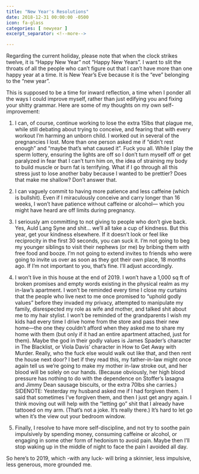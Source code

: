```yaml
---
title: "New Year's Resolutions"
date: 2018-12-31 00:00:00 -0500
icon: fa-glass
categories: [ newyear ]
excerpt_separator: <!--more-->

---
```

Regarding the current holiday, please note that when the clock strikes twelve, it is “Happy New Year” not “Happy New Years”.  I want to slit the throats of all the people who can’t figure out that I can’t have more than one happy year at a time. It is New Year’s Eve because it is the “eve” belonging to the “new year”. 
<!--more-->

This is supposed to be a time for inward reflection, a time when I ponder all the ways I could improve myself, rather than just edifying you and fixing your shitty grammar. Here are some of my thoughts on my own self-improvement:

1. I can, of course, continue working to lose the extra 15lbs that plague me, while still debating about trying to conceive, and fearing that with every workout I’m harming an unborn child.  I worked out in several of the pregnancies I lost.  More than one person asked me if “didn’t rest enough” and “maybe that’s what caused it”.  Fuck you all. While I play the sperm lottery, ensuring the lights are off so I don’t turn myself off or get paralyzed in fear that I can’t turn him on, the idea of straining my body to build muscle or burn fat is terrifying.  What if I go through all this stress just to lose another baby because I wanted to be prettier? Does that make me shallow? Don’t answer that.

1. I can vaguely commit to having more patience and less caffeine (which is bullshit). Even if I miraculously conceive and carry longer than 16 weeks, I won’t have patience without caffeine or alcohol— which you might have heard are off limits during pregnancy. 

1. I seriously am committing to not giving to people who don’t give back. Yes, Auld Lang Syne and shit… we’ll all take a cup of kindness.  But this year, get your kindness elsewhere. If it doesn’t look or feel like reciprocity in the first 30 seconds, you can suck it. I’m not going to beg my younger siblings to visit their nephews (or me) by bribing them with free food and booze.  I’m not going to extend invites to friends who were going to invite us over as soon as they got their own place, 18 months ago.  If I’m not important to you, that’s fine.  I’ll adjust accordingly.

1. I won’t live in this house at the end of 2019.  I won’t have a 1,000 sq ft of broken promises and empty words existing in the physical realm as my in-law’s apartment.  I won’t be reminded every time I close my curtains that the people who live next to me once promised to “uphold godly values” before they invaded my privacy, attempted to manipulate my family, disrespected my role as wife and mother, and talked shit about me to my hair stylist.  I won’t be reminded of the grandparents I wish my kids had every time I drive home from the store and pass their new home—the one they couldn’t afford when they asked me to share my home with them (but only if it had an entire apartment attached, just for them). Maybe the god in their godly values is James Spader’s character in The Blacklist, or Viola Davis’ character in How to Get Away with  Murder.  Really, who the fuck else would walk out like that, and then rent the house next door? I bet if they read this, my father-in-law might once again tell us we’re going to make my mother in-law stroke out, and her blood will be solely on our hands. (Because obviously, her high blood pressure has nothing to do with the dependence on Stoffer’s lasagna and Jimmy Dean sausage biscuits, or the extra 70lbs she carries.) SIDENOTE: Yesterday my husband asked me if I had forgiven them.  I said that sometimes I’ve forgiven them, and then I just get angry again. I think moving out will help with the “letting go” shit that I already have tattooed on my arm. (That’s not a joke. It’s really there.) It’s hard to let go when it’s the view out your bedroom window.

1. Finally, I resolve to have more self-discipline, and not try to soothe pain impulsively by spending money, consuming caffeine or alcohol, or engaging in some other form of hedonism to avoid pain.  Maybe then I’ll stop waking up in the middle of night to face the pain I avoided all day. 

So here’s to 2019, which -with any luck- will bring a skinnier, less impulsive, less generous, more grounded me.
